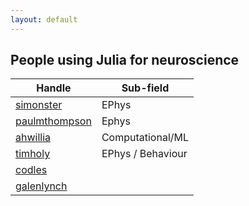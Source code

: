 ```yaml
---
layout: default
---
```


## People using Julia for neuroscience

| Handle | Sub-field |
| --- | --- |
| [simonster](https://github.com/simonster) | EPhys |
| [paulmthompson](https://github.com/paulmthompson) | Ephys |
| [ahwillia](https://github.com/ahwillia) | Computational/ML |
| [timholy](https://github.com/timholy) | EPhys / Behaviour | 
| [codles](https://github.com/codles) |  |
| [galenlynch](https://github.com/galenlynch) |  |
